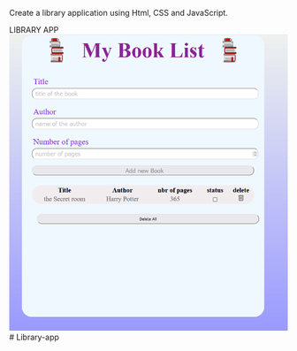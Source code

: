 Create a library application using Html, CSS and JavaScript.

LIBRARY APP
![library!](library.png)#   L i b r a r y - a p p 
 
 